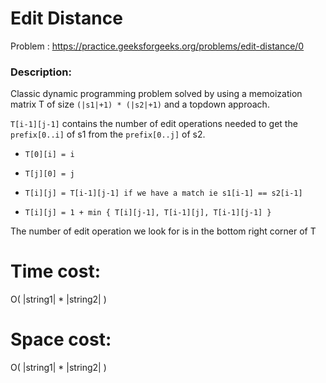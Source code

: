 # Edit Distance
Problem : https://practice.geeksforgeeks.org/problems/edit-distance/0

### Description:
Classic dynamic programming problem solved by using a memoization matrix T of size `(|s1|+1) * (|s2|+1)` and a topdown approach.


`T[i-1][j-1]` contains the number of edit operations needed to get the `prefix[0..i]` of s1 from the `prefix[0..j]` of s2.

  - `T[0][i] = i` 
  - `T[j][0] = j`

  - `T[i][j] = T[i-1][j-1] if we have a match ie s1[i-1] == s2[i-1]`
  - `T[i][j] = 1 + min { T[i][j-1], T[i-1][j], T[i-1][j-1] } `

The number of edit operation we look for is in the bottom right corner of T


# Time cost:
O( |string1| * |string2| )
# Space cost:
O( |string1| * |string2| )